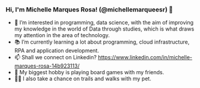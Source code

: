 ### Hi, I'm Michelle Marques Rosa! (@michellemarqueesr) 👋

- 👀 I’m interested in programming, data science, with the aim of improving my knowledge in the world of Data through studies, which is what draws my attention in the area of technology.
- 📚 I’m currently learning a lot about programming, cloud infrastructure, RPA and application development.
- 📫 Shall we connect on Linkedin? https://www.linkedin.com/in/michelle-marques-rosa-14b923113/
- 🎲 My biggest hobby is playing board games with my friends.
- 🤸🏻 I also take a chance on trails and walks with my pet.

<!---
michellemarqueesr/michellemarqueesr is a ✨ special ✨ repository because its `README.md` (this file) appears on your GitHub profile.
You can click the Preview link to take a look at your changes.
--->
